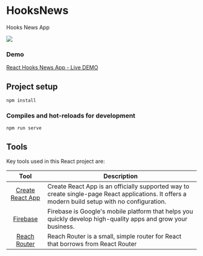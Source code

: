 # HooksNews
Hooks News App

![](https://curtisaallen.github.io/HooksNews/bg.png)

### Demo
[React Hooks News App - Live DEMO](https://goofy-leavitt-617b02.netlify.com/)


## Project setup
```
npm install
```

### Compiles and hot-reloads for development
```
npm run serve
```

## Tools
Key tools used in this React project are:

| Tool             | Description   |
| :-------------:|--------------|
| [Create React App](https://facebook.github.io/create-react-app/docs/getting-started) | Create React App is an officially supported way to create single-page React applications. It offers a modern build setup with no configuration. |
| [Firebase](https://firebase.google.com) | Firebase is Google's mobile platform that helps you quickly develop high-quality apps and grow your business. |
| [Reach Router](https://reach.tech/router) | Reach Router is a small, simple router for React that borrows from React Router |
